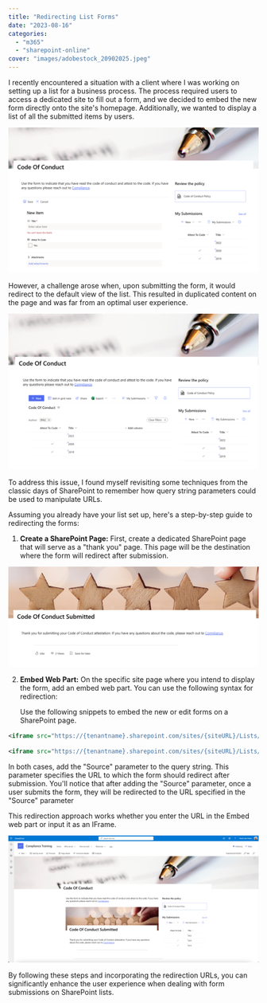 ```yaml
---
title: "Redirecting List Forms"
date: "2023-08-16"
categories: 
  - "m365"
  - "sharepoint-online"
cover: "images/adobestock_20902025.jpeg"
---
```


I recently encountered a situation with a client where I was working on setting up a list for a business process. The process required users to access a dedicated site to fill out a form, and we decided to embed the new form directly onto the site's homepage. Additionally, we wanted to display a list of all the submitted items by users.

[![](images/formembeded.png?w=1024)](images/formembeded.png)

However, a challenge arose when, upon submitting the form, it would redirect to the default view of the list. This resulted in duplicated content on the page and was far from an optimal user experience.

[![](images/aftersubmit.png?w=1024)](images/aftersubmit.png)

To address this issue, I found myself revisiting some techniques from the classic days of SharePoint to remember how query string parameters could be used to manipulate URLs.

Assuming you already have your list set up, here's a step-by-step guide to redirecting the forms:

1. **Create a SharePoint Page:** First, create a dedicated SharePoint page that will serve as a "thank you" page. This page will be the destination where the form will redirect after submission.

[![](images/thankyou.png?w=1024)](images/thankyou.png)

2. **Embed Web Part:** On the specific site page where you intend to display the form, add an embed web part. You can use the following syntax for redirection:  
      
    Use the following snippets to embed the new or edit forms on a SharePoint page.

```xml
<iframe src="https://{tenantname}.sharepoint.com/sites/{siteURL}/Lists/{listurl}/newform.aspx?Source=https://{tenantname}.sharepoint.com/sites/{siteURL}/SitePages/{thankyoupageurl}.aspx" />
```

```xml
<iframe src="https://{tenantname}.sharepoint.com/sites/{siteURL}/Lists/{listurl}/editform.aspx?Source=https://{tenantname}.sharepoint.com/sites/{siteURL}/SitePages/{thankyoupageurl}.aspx" />
```

In both cases, add the "Source" parameter to the query string. This parameter specifies the URL to which the form should redirect after submission. You'll notice that after adding the "Source" parameter, once a user submits the form, they will be redirected to the URL specified in the "Source" parameter

This redirection approach works whether you enter the URL in the Embed web part or input it as an IFrame.

[![](images/thankyousubmitted.png?w=1024)](images/thankyousubmitted.png)

By following these steps and incorporating the redirection URLs, you can significantly enhance the user experience when dealing with form submissions on SharePoint lists.
